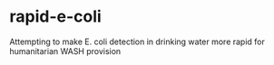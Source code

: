 # rapid-e-coli
Attempting to make E. coli detection in drinking water more rapid for humanitarian WASH provision
